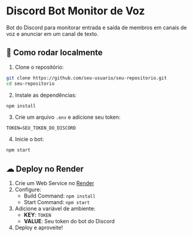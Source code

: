 # Discord Bot Monitor de Voz

Bot do Discord para monitorar entrada e saída de membros em canais de voz e anunciar em um canal de texto.

## 🚀 Como rodar localmente

1. Clone o repositório:
```bash
git clone https://github.com/seu-usuario/seu-repositorio.git
cd seu-repositorio
```

2. Instale as dependências:
```bash
npm install
```

3. Crie um arquivo `.env` e adicione seu token:
```env
TOKEN=SEU_TOKEN_DO_DISCORD
```

4. Inicie o bot:
```bash
npm start
```

## ☁ Deploy no Render

1. Crie um Web Service no [Render](https://render.com/)
2. Configure:
   - Build Command: `npm install`
   - Start Command: `npm start`
3. Adicione a variável de ambiente:
   - **KEY**: `TOKEN`
   - **VALUE**: Seu token do bot do Discord
4. Deploy e aproveite!

